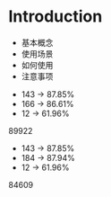 # Introduction

- 基本概念
- 使用场景
- 如何使用
- 注意事项

* 143 -> 87.85%
* 166 -> 86.61%
* 12 -> 61.96%

89922

- 143 -> 87.85%
- 184 -> 87.94%
- 12 -> 61.96%

84609
